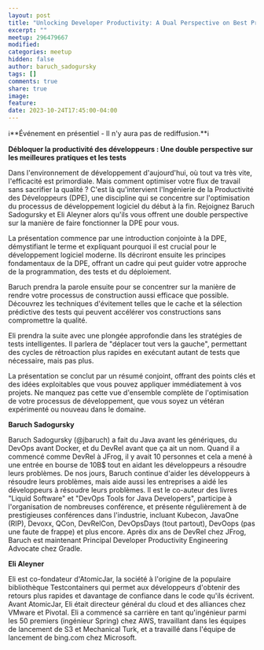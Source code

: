 ```yaml
---
layout: post
title: "Unlocking Developer Productivity: A Dual Perspective on Best Practices and Testing par Baruch Sadogursky et Eli Aleyner"
excerpt: ""
meetup: 296479667
modified:
categories: meetup
hidden: false
author: baruch_sadogursky
tags: []
comments: true
share: true
image:
feature:
date: 2023-10-24T17:45:00-04:00
---
```


ℹ️**Événement en présentiel - Il n'y aura pas de rediffusion.**ℹ️

**Débloquer la productivité des développeurs : Une double perspective sur les meilleures pratiques et les tests**

Dans l'environnement de développement d'aujourd'hui, où tout va très vite, l'efficacité est primordiale. Mais comment optimiser votre flux de travail sans sacrifier la qualité ? C'est là qu'intervient l'Ingénierie de la Productivité des Développeurs (DPE), une discipline qui se concentre sur l'optimisation du processus de développement logiciel du début à la fin. Rejoignez Baruch Sadogursky et Eli Aleyner alors qu'ils vous offrent une double perspective sur la manière de faire fonctionner la DPE pour vous.

La présentation commence par une introduction conjointe à la DPE, démystifiant le terme et expliquant pourquoi il est crucial pour le développement logiciel moderne. Ils décriront ensuite les principes fondamentaux de la DPE, offrant un cadre qui peut guider votre approche de la programmation, des tests et du déploiement.

Baruch prendra la parole ensuite pour se concentrer sur la manière de rendre votre processus de construction aussi efficace que possible. Découvrez les techniques d'évitement telles que le cache et la sélection prédictive des tests qui peuvent accélérer vos constructions sans compromettre la qualité.

Eli prendra la suite avec une plongée approfondie dans les stratégies de tests intelligentes. Il parlera de "déplacer tout vers la gauche", permettant des cycles de rétroaction plus rapides en exécutant autant de tests que nécessaire, mais pas plus.

La présentation se conclut par un résumé conjoint, offrant des points clés et des idées exploitables que vous pouvez appliquer immédiatement à vos projets. Ne manquez pas cette vue d'ensemble complète de l'optimisation de votre processus de développement, que vous soyez un vétéran expérimenté ou nouveau dans le domaine.

__Baruch Sadogursky__

Baruch Sadogursky (@jbaruch) a fait du Java avant les génériques, du DevOps avant Docker, et du DevRel avant que ça ait un nom. Quand il a commencé comme DevRel à JFrog, il y avait 10 personnes et cela a mené à une entrée en bourse de 10B$ tout en aidant les développeurs a résoudre leurs problèmes. De nos jours, Baruch continue d'aider les développeurs à résoudre leurs problèmes, mais aide aussi les entreprises a aidé les développeurs à résoudre leurs problèmes. Il est le co-auteur des livres "Liquid Software" et "DevOps Tools for Java Developers", participe à l'organisation de nombreuses conférence, et présente régulièrement à de prestigieuses conférences dans l'industrie, incluant Kubecon, JavaOne (RIP), Devoxx, QCon, DevRelCon, DevOpsDays (tout partout), DevOops (pas une faute de frappe) et plus encore. Après dix ans de DevRel chez JFrog, Baruch est maintenant Principal Developer Productivity Engineering Advocate chez Gradle.

__Eli Aleyner__

Eli est co-fondateur d'AtomicJar, la société à l'origine de la populaire bibliothèque Testcontainers qui permet aux développeurs d'obtenir des retours plus rapides et davantage de confiance dans le code qu'ils écrivent. Avant AtomicJar, Eli était directeur général du cloud et des alliances chez VMware et Pivotal. Eli a commencé sa carrière en tant qu'ingénieur parmi les 50 premiers (ingénieur Spring) chez AWS, travaillant dans les équipes de lancement de S3 et Mechanical Turk, et a travaillé dans l'équipe de lancement de bing.com chez Microsoft.
